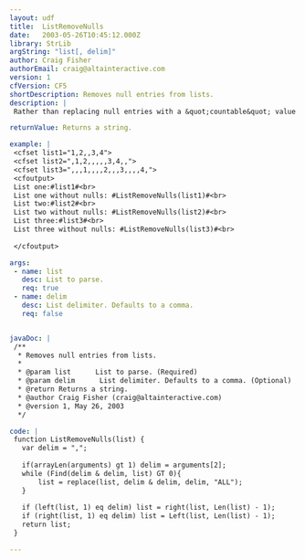 ```yaml
---
layout: udf
title:  ListRemoveNulls
date:   2003-05-26T10:45:12.000Z
library: StrLib
argString: "list[, delim]"
author: Craig Fisher
authorEmail: craig@altainteractive.com
version: 1
cfVersion: CF5
shortDescription: Removes null entries from lists.
description: |
 Rather than replacing null entries with a &quot;countable&quot; value (like NULL) ListRemoveNulls() simply removes then from the list entrely. This is a modified version of the ListFix UDF written by Patrick McElhaney which is a modified version of the ListFix UDFwritten by Raymond Camden.

returnValue: Returns a string.

example: |
 <cfset list1="1,2,,3,4">
 <cfset list2=",1,2,,,,,3,4,,">
 <cfset list3=",,,1,,,,2,,,3,,,,4,">
 <cfoutput>
 List one:#list1#<br>
 List one without nulls: #ListRemoveNulls(list1)#<br>
 List two:#list2#<br>
 List two without nulls: #ListRemoveNulls(list2)#<br>
 List three:#list3#<br>
 List three without nulls: #ListRemoveNulls(list3)#<br>
 
 </cfoutput>

args:
 - name: list
   desc: List to parse.
   req: true
 - name: delim
   desc: List delimiter. Defaults to a comma.
   req: false


javaDoc: |
 /**
  * Removes null entries from lists.
  * 
  * @param list      List to parse. (Required)
  * @param delim      List delimiter. Defaults to a comma. (Optional)
  * @return Returns a string. 
  * @author Craig Fisher (craig@altainteractive.com) 
  * @version 1, May 26, 2003 
  */

code: |
 function ListRemoveNulls(list) {
   var delim = ",";
        
   if(arrayLen(arguments) gt 1) delim = arguments[2];
   while (Find(delim & delim, list) GT 0){
       list = replace(list, delim & delim, delim, "ALL");
   }
   
   if (left(list, 1) eq delim) list = right(list, Len(list) - 1);
   if (right(list, 1) eq delim) list = Left(list, Len(list) - 1);
   return list;
 }

---
```


